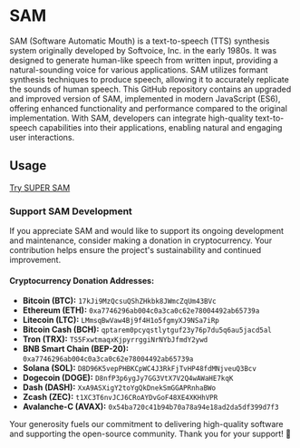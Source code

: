 <h1>SAM</h1>
SAM (Software Automatic Mouth) is a text-to-speech (TTS) synthesis system originally developed by Softvoice, Inc. in the early 1980s. It was designed to generate human-like speech from written input, providing a natural-sounding voice for various applications. SAM utilizes formant synthesis techniques to produce speech, allowing it to accurately replicate the sounds of human speech. This GitHub repository contains an upgraded and improved version of SAM, implemented in modern JavaScript (ES6), offering enhanced functionality and performance compared to the original implementation. With SAM, developers can integrate high-quality text-to-speech capabilities into their applications, enabling natural and engaging user interactions.
<h2>Usage</h2>
<a href="https://www.github.com">Try SUPER SAM</a>

### Support SAM Development

If you appreciate SAM and would like to support its ongoing development and maintenance, consider making a donation in cryptocurrency. Your contribution helps ensure the project's sustainability and continued improvement.

#### Cryptocurrency Donation Addresses:

- **Bitcoin (BTC):** `17kJi9MzQcsuQShZHkbk8JWmcZqUm43BVc`
- **Ethereum (ETH):** `0xa7746296ab004c0a3ca0c62e78004492ab65739a`
- **Litecoin (LTC):** `LMmsqBwVaw4Bj9f4H1o5fgmyXJ9NSa7iRp`
- **Bitcoin Cash (BCH):** `qptarem0pcyqstlytguf23y76p7du5q6au5jacd5al`
- **Tron (TRX):** `TS5FxwtmaqxKjpyrrggiNrNYbJfmdY2ywd`
- **BNB Smart Chain (BEP-20):** `0xa7746296ab004c0a3ca0c62e78004492ab65739a`
- **Solana (SOL):** `D8D96K5vepPHBKCpWC4J3RkFjTvHP48fdMNjveuQ3Bcv`
- **Dogecoin (DOGE):** `D8nfP3p6ygJy7GG3VtX7V2Q4wAWaHE7kqK`
- **Dash (DASH):** `XxA9ASXigY2toYgQkDnekSmGGAPRnhaBWo`
- **Zcash (ZEC):** `t1XC3T6nvJCJ6CRoAYDvGoF48XE4XKHhVPR`
- **Avalanche-C (AVAX):** `0x54ba720c41b94b70a78a94e18ad2da5df399d7f3`

Your generosity fuels our commitment to delivering high-quality software and supporting the open-source community. Thank you for your support! 🚀
